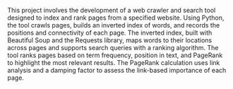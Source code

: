 This project involves the development of a web crawler and search tool designed to index and rank pages from a specified website. Using Python, the tool crawls pages, builds an inverted index of words, and records the positions and connectivity of each page. The inverted index, built with Beautiful Soup and the Requests library, maps words to their locations across pages and supports search queries with a ranking algorithm. The tool ranks pages based on term frequency, position in text, and PageRank to highlight the most relevant results. The PageRank calculation uses link analysis and a damping factor to assess the link-based importance of each page.
